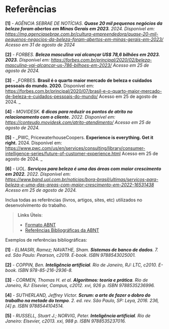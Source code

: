 # Referências

**[1]** - _AGÊNCIA SEBRAE DE NOTÍCIAS. **Quase 20 mil pequenos negócios da beleza foram abertos em Minas Gerais em 2023.** 2024. Disponível em: <https://mg.agenciasebrae.com.br/cultura-empreendedora/quase-20-mil-pequenos-negocios-da-beleza-foram-abertos-em-minas-gerais-em-2023/> Acesso em 31 de agosto de 2024_

**[2]** - _FORBES. **Beleza masculina vai alcançar US$ 78,6 bilhões em 2023. 2023.** Disponível em:
<https://forbes.com.br/principal/2020/02/beleza-masculina-vai-alcancar-us-786-bilhoes-em-2023/> Acesso em 25 de agosto de 2024._

**[3]** - _FORBES. **Brasil é o quarto maior mercado de beleza e cuidados pessoais do mundo. 2020.** Disponível em:
<https://forbes.com.br/principal/2020/07/brasil-e-o-quarto-maior-mercado-de-beleza-e-cuidados-pessoais-do-mundo/> Acesso em 25 de agosto de 2024.
_

**[4]** - _MOVIDESK. **6 dicas para reduzir os pontos de atrito no relacionamento com o cliente.** 2022. Disponível em:
<https://conteudo.movidesk.com/atrito-atendimento/> Acesso em 25 de agosto de 2024._

**[5]** - _PWC, PricewaterhouseCoopers. **Experience is everything. Get it right.** 2024. Disponível em:
<https://www.pwc.com/us/en/services/consulting/library/consumer-intelligence-series/future-of-customer-experience.html> Acesso em 25 de agosto de 2024.
_

**[6]** - _UOL. **Serviços para beleza é uma das áreas com maior crescimento em 2022.** 2022. Disponível em:
<https://www.band.uol.com.br/noticias/bora-brasil/ultimas/servicos-para-beleza-e-uma-das-areas-com-maior-crescimento-em-2022-16531438> Acesso em 25 de agosto de 2024._

Inclua todas as referências (livros, artigos, sites, etc) utilizados no desenvolvimento do trabalho.

> **Links Úteis**:
> - [Formato ABNT](https://www.normastecnicas.com/abnt/trabalhos-academicos/referencias/)
> - [Referências Bibliográficas da ABNT](https://comunidade.rockcontent.com/referencia-bibliografica-abnt/)

Exemplos de referências bibliográficas:


**[1]** - _ELMASRI, Ramez; NAVATHE, Sham. **Sistemas de banco de dados**. 7. ed. São Paulo: Pearson, c2019. E-book. ISBN 9788543025001._

**[2]** - _COPPIN, Ben. **Inteligência artificial**. Rio de Janeiro, RJ: LTC, c2010. E-book. ISBN 978-85-216-2936-8._

**[3]** - _CORMEN, Thomas H. et al. **Algoritmos: teoria e prática**. Rio de Janeiro, RJ: Elsevier, Campus, c2012. xvi, 926 p. ISBN 9788535236996._

**[4]** - _SUTHERLAND, Jeffrey Victor. **Scrum: a arte de fazer o dobro do trabalho na metade do tempo**. 2. ed. rev. São Paulo, SP: Leya, 2016. 236, [4] p. ISBN 9788544104514._

**[5]** - _RUSSELL, Stuart J.; NORVIG, Peter. **Inteligência artificial**. Rio de Janeiro: Elsevier, c2013. xxi, 988 p. ISBN 9788535237016._

